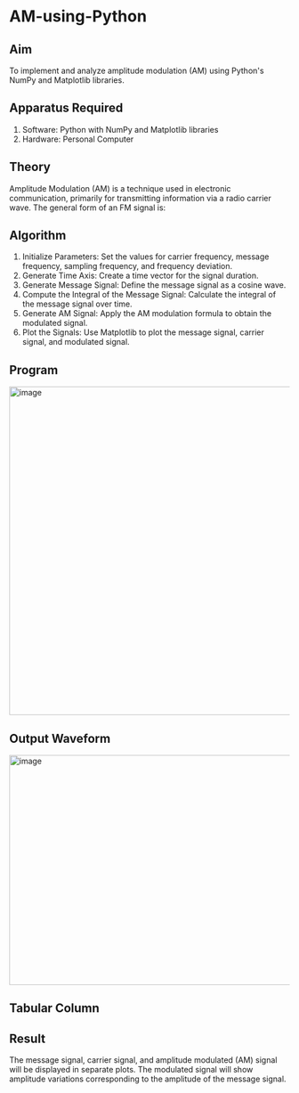# AM-using-Python

## Aim


To implement and analyze amplitude modulation (AM) using Python's NumPy and Matplotlib libraries. 

## Apparatus Required

1.	Software: Python with NumPy and Matplotlib libraries
2.	Hardware: Personal Computer
  
## Theory

Amplitude Modulation (AM) is a technique used in electronic communication, primarily for transmitting information via a radio carrier wave. The general form of an FM signal is:



## Algorithm


1.	Initialize Parameters: Set the values for carrier frequency, message frequency, sampling frequency, and frequency deviation.
2.	Generate Time Axis: Create a time vector for the signal duration.
3.	Generate Message Signal: Define the message signal as a cosine wave.
4.	Compute the Integral of the Message Signal: Calculate the integral of the message signal over time.
5.	Generate AM Signal: Apply the AM modulation formula to obtain the modulated signal.
6.	Plot the Signals: Use Matplotlib to plot the message signal, carrier signal, and modulated signal.

## Program

<img width="764" height="590" alt="image" src="https://github.com/user-attachments/assets/26113fa7-a290-4274-95df-e818ebe51d59" />

## Output Waveform

<img width="554" height="413" alt="image" src="https://github.com/user-attachments/assets/bcd777a2-689c-4cc6-8251-3c5046cade79" />


## Tabular Column


## Result

The message signal, carrier signal, and amplitude modulated (AM) signal will be displayed in separate plots. The modulated signal will show amplitude variations corresponding to the amplitude of the message signal.
